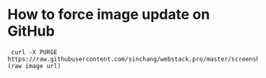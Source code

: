 # How to force image update on GitHub

```
 curl -X PURGE https://raw.githubusercontent.com/sinchang/webstack.pro/master/screenshot.png (raw image url)
```
